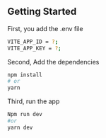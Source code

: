 ## Getting Started


First, you add the .env file 

```bash
VITE_APP_ID = ?;
VITE_APP_KEY = ?;
```

Second, Add the dependencies

```bash
npm install
# or
yarn
```

Third, run the app

```bash
Npm run dev
#or
yarn dev
```
